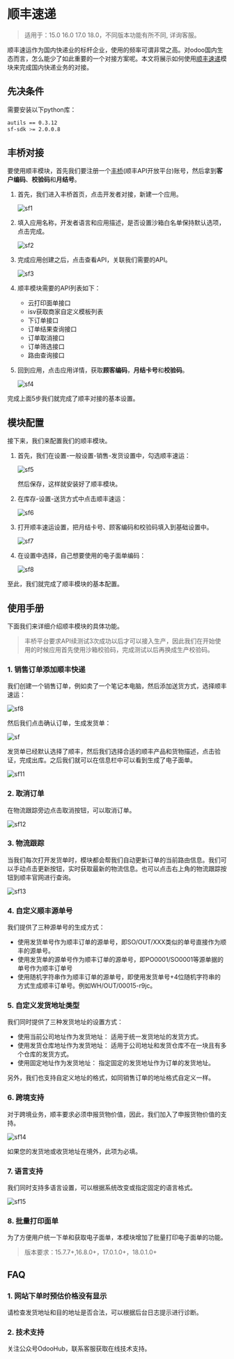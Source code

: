 # 顺丰速递

> 适用于：15.0 16.0 17.0 18.0，不同版本功能有所不同, 详询客服。

顺丰速运作为国内快递业的标杆企业，使用的频率可谓非常之高。对odoo国内生态而言，怎么能少了如此重要的一个对接方案呢。本文将展示如何使用[顺丰速递](https://hub.mixoo.cn/shop/8)模块来完成国内快递业务的对接。

## 先决条件

需要安装以下python库：

```sh
autils == 0.3.12
sf-sdk >= 2.0.0.8
```

## 丰桥对接

要使用顺丰模块，首先我们要注册一个[丰桥](https://open.sf-express.com/)(顺丰API开放平台)账号，然后拿到**客户编码**、**校验码**和**月结号**。

1. 首先，我们进入丰桥首页，点击开发者对接，新建一个应用。

    ![sf1](./images/sf1.png)

2. 填入应用名称，开发者语言和应用描述，是否设置沙箱白名单保持默认选项，点击完成。

    ![sf2](./images/sf2.png)

3. 完成应用创建之后，点击查看API，关联我们需要的API。

    ![sf3](./images/sf3.png)

4. 顺丰模块需要的API列表如下：

    * 云打印面单接口
    * isv获取商家自定义模板列表
    * 下订单接口
    * 订单结果查询接口
    * 订单取消接口
    * 订单筛选接口
    * 路由查询接口

5. 回到应用，点击应用详情，获取**顾客编码**，**月结卡号**和**校验码**。

    ![sf4](./images/sf4.png)

完成上面5步我们就完成了顺丰对接的基本设置。



## 模块配置

接下来，我们来配置我们的顺丰模块。

1. 首先，我们在设置-一般设置-销售-发货设置中，勾选顺丰速运：

    ![sf5](./images/sf5.png)

   然后保存，这样就安装好了顺丰模块。

2. 在库存-设置-送货方式中点击顺丰速运：

    ![sf6](./images/sf6.png)

3. 打开顺丰速运设置，把月结卡号、顾客编码和校验码填入到基础设置中。

    ![sf7](./images/sf7.png)

4. 在设置中选择，自己想要使用的电子面单编码：

    ![sf8](./images/sf9.png)


至此，我们就完成了顺丰模块的基本配置。

## 使用手册

下面我们来详细介绍顺丰模块的具体功能。

> 丰桥平台要求API续测试3次成功以后才可以接入生产，因此我们在开始使用的时候应用首先使用沙箱校验码，完成测试以后再换成生产校验码。

### 1. 销售订单添加顺丰快递

我们创建一个销售订单，例如卖了一个笔记本电脑，然后添加送货方式，选择顺丰速运：

![sf8](./images/sf8.png)

然后我们点击确认订单，生成发货单：

![sf](./images/sf10.png)

发货单已经默认选择了顺丰，然后我们选择合适的顺丰产品和货物描述，点击验证，完成出库。之后我们就可以在信息栏中可以看到生成了电子面单。

![sf11](./images/sf11.png)

### 2. 取消订单

在物流跟踪旁边点击取消按钮，可以取消订单。

![sf12](images/sf12.png)

### 3. 物流跟踪

当我们每次打开发货单时，模块都会帮我们自动更新订单的当前路由信息。我们可以手动点击更新按钮，实时获取最新的物流信息。也可以点击右上角的物流跟踪按钮到顺丰官网进行查询。

![sf13](./images/sf13.png)

### 4. 自定义顺丰源单号

我们提供了三种源单号的生成方式：

* 使用发货单号作为顺丰订单的源单号，即SO/OUT/XXX类似的单号直接作为顺丰的源单号。
* 使用发货单的源单号作为顺丰订单的源单号，即PO0001/SO0001等源单据的单号作为顺丰订单号
* 使用随机字符串作为顺丰订单的源单号，即使用发货单号+4位随机字符串的方式生成顺丰订单号。例如WH/OUT/00015-r9jc。

### 5. 自定义发货地址类型

我们同时提供了三种发货地址的设置方式：

* 使用当前公司地址作为发货地址： 适用于统一发货地址的发货方式。
* 使用发货仓库地址作为发货地址： 适用于公司地址和发货仓库不在一块且有多个仓库的发货方式。
* 使用固定地址作为发货地址： 指定固定的发货地址作为订单的发货地址。

另外，我们也支持自定义地址的格式，如同销售订单的地址格式自定义一样。

### 6. 跨境支持

对于跨境业务，顺丰要求必须申报货物价值，因此，我们加入了申报货物价值的支持。

![sf14](./images/sf14.png)

如果您的发货地或收货地址在境外，此项为必填。

### 7. 语言支持

我们同时支持多语言设置，可以根据系统改变或指定固定的语言格式。

![sf15](./images/sf15.png)

### 8. 批量打印面单

为了方便用户统一下单和获取电子面单，本模块增加了批量打印电子面单的功能。

> 版本要求：15.7.7+,16.8.0+，17.0.1.0+，18.0.1.0+

## FAQ

### 1. 网站下单时预估价格没有显示

请检查发货地址和目的地址是否合法，可以根据后台日志提示进行诊断。

### 2. 技术支持

关注公众号OdooHub，联系客服获取在线技术支持。
